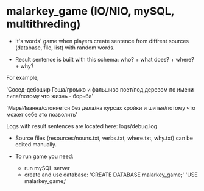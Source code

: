 # malarkey_game  (IO/NIO, mySQL, multithreding)
- It's words' game when players create sentence from diffrent sources (database, file, list) with random words. 

- Result sentence is built with this schema: who? + what does? + where? + why?

For example, 

'Сосед-дебошир Гоша/громко и фальшиво поет/под деревом по имени липа/потому что жизнь - борьба'

'МарьИванна/слоняется без дела/на курсах кройки и шитья/потому что может себе это позволить'

Logs with result sentences are located here: logs/debug.log

- Source files (resources/nouns.txt, verbs.txt, where.txt, why.txt) can be edited manually.

- To run game you need:
   - run mySQL server
   - create and use database: 'CREATE DATABASE malarkey_game;'    'USE malarkey_game;'
